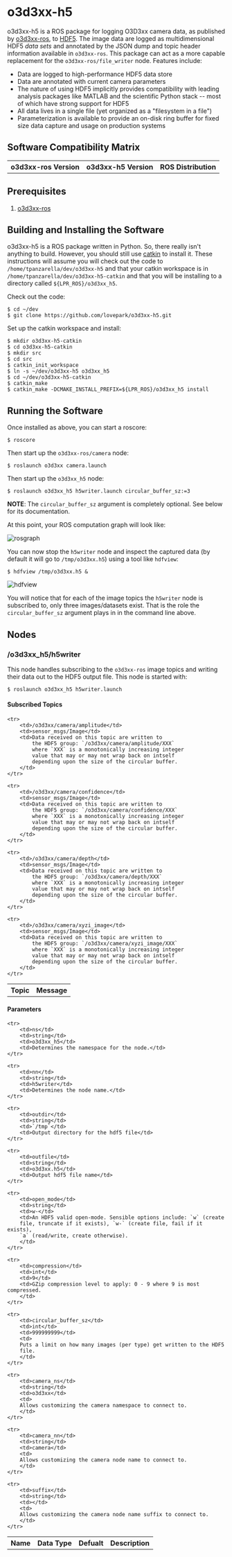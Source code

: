 o3d3xx-h5
=========
o3d3xx-h5 is a ROS package for logging O3D3xx camera data, as published by
[o3d3xx-ros](https://github.com/lovepark/o3d3xx-ros), to
[HDF5](https://www.hdfgroup.org/HDF5/). The image data are logged as
multidimensional HDF5 *data sets* and annotated by the JSON dump and topic
header information available in `o3d3xx-ros`. This package can act as a
more capable replacement for the `o3d3xx-ros/file_writer` node. Features
include:

* Data are logged to high-performance HDF5 data store
* Data are annotated with current camera parameters
* The nature of using HDF5 implicitly provides compatibility with leading
  analysis packages like MATLAB and the scientific Python stack -- most of
  which have strong support for HDF5
* All data lives in a single file (yet organized as a "filesystem in a
  file")
* Parameterization is available to provide an on-disk ring buffer for fixed
  size data capture and usage on production systems


Software Compatibility Matrix
-----------------------------
<table>
    <tr>
        <th>o3d3xx-ros Version</th>
        <th>o3d3xx-h5 Version</th>
        <th>ROS Distribution</th>
    </tr>
</table>

Prerequisites
-------------
1. [o3d3xx-ros](https://github.com/lovepark/o3d3xx-ros)

Building and Installing the Software
------------------------------------
o3d3xx-h5 is a ROS package written in Python. So, there really isn't anything
to build. However, you should still use [catkin](http://wiki.ros.org/catkin) to
install it. These instructions will assume you will check out the code to
`/home/tpanzarella/dev/o3d3xx-h5` and that your catkin workspace is in
`/home/tpanzarella/dev/o3d3xx-h5-catkin` and that you will be installing to a
directory called `${LPR_ROS}/o3d3xx_h5`.

Check out the code:

    $ cd ~/dev
    $ git clone https://github.com/lovepark/o3d3xx-h5.git

Set up the catkin workspace and install:

    $ mkdir o3d3xx-h5-catkin
    $ cd o3d3xx-h5-catkin
    $ mkdir src
    $ cd src
    $ catkin_init_workspace
    $ ln -s ~/dev/o3d3xx-h5 o3d3xx_h5
    $ cd ~/dev/o3d3xx-h5-catkin
    $ catkin_make
    $ catkin_make -DCMAKE_INSTALL_PREFIX=${LPR_ROS}/o3d3xx_h5 install


Running the Software
--------------------
Once installed as above, you can start a roscore:

    $ roscore

Then start up the `o3d3xx-ros/camera` node:

    $ roslaunch o3d3xx camera.launch


Then start up the `o3d3xx_h5` node:

    $ roslaunch o3d3xx_h5 h5writer.launch circular_buffer_sz:=3

__NOTE__: The `circular_buffer_sz` argument is completely optional. See below
for its documentation.

At this point, your ROS computation graph will look like:

![rosgraph](doc/rosgraph.png)

You can now stop the `h5writer` node and inspect the captured data
(by default it will go to `/tmp/o3d3xx.h5`) using a tool like `hdfview`:

    $ hdfview /tmp/o3d3xx.h5 &

![hdfview](doc/hdfview.png)

You will notice that for each of the image topics the `h5writer` node is
subscribed to, only three images/datasets exist. That is the role the
`circular_buffer_sz` argument plays in in the command line above.

Nodes
-----

### /o3d3xx_h5/h5writer

This node handles subscribing to the `o3d3xx-ros` image topics and writing
their data out to the HDF5 output file. This node is started with:

    $ roslaunch o3d3xx_h5 h5writer.launch


#### Subscribed Topics

<table>
    <tr>
        <th>Topic</th>
        <th>Message</th>
        <Description</th>
    </tr>

    <tr>
        <td>/o3d3xx/camera/amplitude</td>
        <td>sensor_msgs/Image</td>
        <td>Data received on this topic are written to
            the HDF5 group: `/o3d3xx/camera/amplitude/XXX`
            where `XXX` is a monotonically increasing integer
            value that may or may not wrap back on intself
            depending upon the size of the circular buffer.
        </td>
    </tr>

    <tr>
        <td>/o3d3xx/camera/confidence</td>
        <td>sensor_msgs/Image</td>
        <td>Data received on this topic are written to
            the HDF5 group: `/o3d3xx/camera/confidence/XXX`
            where `XXX` is a monotonically increasing integer
            value that may or may not wrap back on intself
            depending upon the size of the circular buffer.
        </td>
    </tr>

    <tr>
        <td>/o3d3xx/camera/depth</td>
        <td>sensor_msgs/Image</td>
        <td>Data received on this topic are written to
            the HDF5 group: `/o3d3xx/camera/depth/XXX`
            where `XXX` is a monotonically increasing integer
            value that may or may not wrap back on intself
            depending upon the size of the circular buffer.
        </td>
    </tr>

    <tr>
        <td>/o3d3xx/camera/xyzi_image</td>
        <td>sensor_msgs/Image</td>
        <td>Data received on this topic are written to
            the HDF5 group: `/o3d3xx/camera/xyzi_image/XXX`
            where `XXX` is a monotonically increasing integer
            value that may or may not wrap back on intself
            depending upon the size of the circular buffer.
        </td>
    </tr>

</table>

#### Parameters

<table>
    <tr>
        <th>Name</th>
        <th>Data Type</th>
        <th>Defualt</th>
        <th>Description</th>
    </tr>

    <tr>
        <td>ns</td>
        <td>string</td>
        <td>o3d3xx_h5</td>
        <td>Determines the namespace for the node.</td>
    </tr>

    <tr>
        <td>nn</td>
        <td>string</td>
        <td>h5writer</td>
        <td>Determines the node name.</td>
    </tr>

    <tr>
        <td>outdir</td>
        <td>string</td>
        <td>`/tmp`</td>
        <td>Output directory for the hdf5 file</td>
    </tr>

    <tr>
        <td>outfile</td>
        <td>string</td>
        <td>o3d3xx.h5</td>
        <td>Output hdf5 file name</td>
    </tr>

    <tr>
        <td>open_mode</td>
        <td>string</td>
        <td>w-</td>
        <td>An HDF5 valid open-mode. Sensible options include: `w` (create
        file, truncate if it exists), `w-` (create file, fail if it exists),
        `a` (read/write, create otherwise).
        </td>
    </tr>

    <tr>
        <td>compression</td>
        <td>int</td>
        <td>9</td>
        <td>GZip compression level to apply: 0 - 9 where 9 is most compressed.
        </td>
    </tr>

    <tr>
        <td>circular_buffer_sz</td>
        <td>int</td>
        <td>999999999</td>
        <td>
        Puts a limit on how many images (per type) get written to the HDF5
        file.
        </td>
    </tr>

    <tr>
        <td>camera_ns</td>
        <td>string</td>
        <td>o3d3xx</td>
        <td>
        Allows customizing the camera namespace to connect to.
        </td>
    </tr>

    <tr>
        <td>camera_nn</td>
        <td>string</td>
        <td>camera</td>
        <td>
        Allows customizing the camera node name to connect to.
        </td>
    </tr>

    <tr>
        <td>suffix</td>
        <td>string</td>
        <td></td>
        <td>
        Allows customizing the camera node name suffix to connect to.
        </td>
    </tr>
</table>
